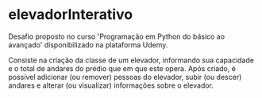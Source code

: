 # elevadorInterativo
Desafio proposto no curso 'Programação em Python do básico ao avançado' disponibilizado na plataforma Udemy.

Consiste na criação da classe de um elevador, informando sua capacidade e o total de andares do prédio que em que este opera.
Após criado, é possível adicionar (ou remover) pessoas do elevador, subir (ou descer) andares e alterar (ou visualizar) informações sobre o elevador.
